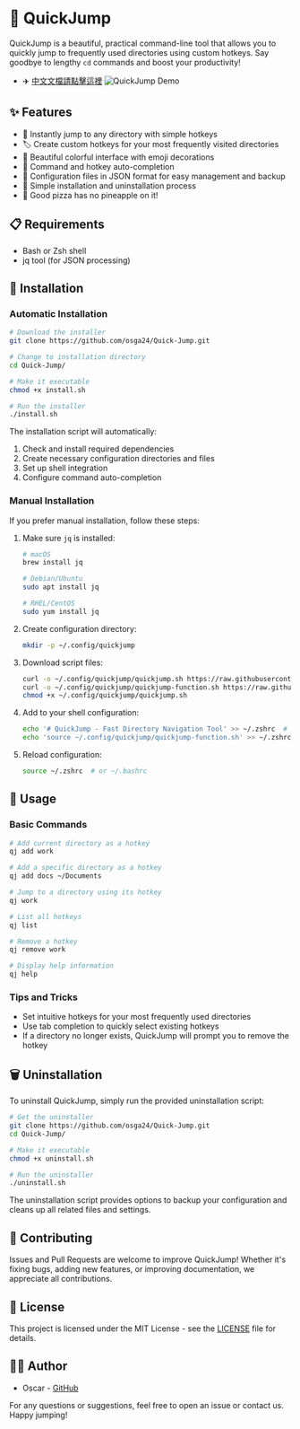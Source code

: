 # 🚀 QuickJump
QuickJump is a beautiful, practical command-line tool that allows you to quickly jump to frequently used directories using custom hotkeys. Say goodbye to lengthy `cd` commands and boost your productivity!


- ✈️ [中文文檔請點擊這裡](README-ZH.md)
![QuickJump Demo](screenshots/demo.gif)

## ✨ Features

- 📁 Instantly jump to any directory with simple hotkeys
- 🏷️ Create custom hotkeys for your most frequently visited directories
- 🎨 Beautiful colorful interface with emoji decorations
- 🔄 Command and hotkey auto-completion
- 💾 Configuration files in JSON format for easy management and backup
- 🧹 Simple installation and uninstallation process
- 🍕 Good pizza has no pineapple on it!

## 📋 Requirements

- Bash or Zsh shell
- jq tool (for JSON processing)

## 🔧 Installation

### Automatic Installation

```bash
# Download the installer
git clone https://github.com/osga24/Quick-Jump.git

# Change to installation directory
cd Quick-Jump/

# Make it executable
chmod +x install.sh

# Run the installer
./install.sh
```

The installation script will automatically:
1. Check and install required dependencies
2. Create necessary configuration directories and files
3. Set up shell integration
4. Configure command auto-completion

### Manual Installation

If you prefer manual installation, follow these steps:

1. Make sure `jq` is installed:
   ```bash
   # macOS
   brew install jq
   
   # Debian/Ubuntu
   sudo apt install jq
   
   # RHEL/CentOS
   sudo yum install jq
   ```

2. Create configuration directory:
   ```bash
   mkdir -p ~/.config/quickjump
   ```

3. Download script files:
   ```bash
   curl -o ~/.config/quickjump/quickjump.sh https://raw.githubusercontent.com/osga24/Quick-Jump/main/quickjump.sh
   curl -o ~/.config/quickjump/quickjump-function.sh https://raw.githubusercontent.com/osga24/Quick-Jump/main/quickjump-function.sh
   chmod +x ~/.config/quickjump/quickjump.sh
   ```

4. Add to your shell configuration:
   ```bash
   echo '# QuickJump - Fast Directory Navigation Tool' >> ~/.zshrc  # or ~/.bashrc
   echo 'source ~/.config/quickjump/quickjump-function.sh' >> ~/.zshrc  # or ~/.bashrc
   ```

5. Reload configuration:
   ```bash
   source ~/.zshrc  # or ~/.bashrc
   ```

## 📖 Usage

### Basic Commands

```bash
# Add current directory as a hotkey
qj add work

# Add a specific directory as a hotkey
qj add docs ~/Documents

# Jump to a directory using its hotkey
qj work

# List all hotkeys
qj list

# Remove a hotkey
qj remove work

# Display help information
qj help
```

### Tips and Tricks

- Set intuitive hotkeys for your most frequently used directories
- Use tab completion to quickly select existing hotkeys
- If a directory no longer exists, QuickJump will prompt you to remove the hotkey

## 🗑️ Uninstallation

To uninstall QuickJump, simply run the provided uninstallation script:

```bash
# Get the uninstaller
git clone https://github.com/osga24/Quick-Jump.git
cd Quick-Jump/

# Make it executable
chmod +x uninstall.sh

# Run the uninstaller
./uninstall.sh
```

The uninstallation script provides options to backup your configuration and cleans up all related files and settings.

## 🤝 Contributing

Issues and Pull Requests are welcome to improve QuickJump! Whether it's fixing bugs, adding new features, or improving documentation, we appreciate all contributions.

## 📜 License

This project is licensed under the MIT License - see the [LICENSE](LICENSE) file for details.

## 👨‍💻 Author

- Oscar - [GitHub](https://github.com/osga24)

For any questions or suggestions, feel free to open an issue or contact us. Happy jumping!
